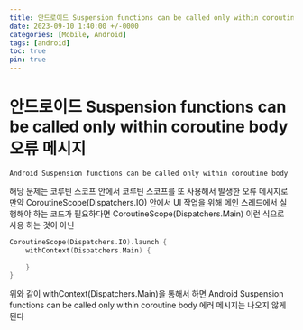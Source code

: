 ```yaml
---
title: 안드로이드 Suspension functions can be called only within coroutine body 오류 메시지
date: 2023-09-10 1:40:00 +/-0000
categories: [Mobile, Android]
tags: [android]
toc: true
pin: true
---
```


# 안드로이드 Suspension functions can be called only within coroutine body 오류 메시지

~~~
Android Suspension functions can be called only within coroutine body
~~~

해당 문제는 코루틴 스코프 안에서 코루틴 스코프를 또 사용해서 발생한 오류 메시지로 만약 CoroutineScope(Dispatchers.IO) 안에서 UI 작업을 위해 메인 스레드에서 실행해야 하는 코드가 필요하다면 CoroutineScope(Dispatchers.Main) 이런 식으로 사용 하는 것이 아닌

~~~kotlin
CoroutineScope(Dispatchers.IO).launch {
    withContext(Dispatchers.Main) {
        
    }
}
~~~

위와 같이 withContext(Dispatchers.Main)을 통해서 하면 Android Suspension functions can be called only within coroutine body 에러 메시지는 나오지 않게 된다



